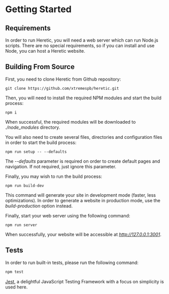 # Getting Started

## Requirements

In order to run Heretic, you will need a web server which can run Node.js scripts. There are no special requirements, so if you can install and use Node, you can host a Heretic website.

## Building From Source

First, you need to clone Heretic from Github repository:

```
git clone https://github.com/xtremespb/heretic.git
```

Then, you will need to install the required NPM modules and start the build process:

```
npm i
```

When successful, the required modules will be downloaded to *./node_modules* directory.

You will also need to create several files, directories and configuration files in order to start the build process:

```
npm run setup -- --defaults
```

The *--defaults* parameter is required on order to create default pages and navigation. If not required, just ignore this parameter.

Finally, you may wish to run the build process:

```
npm run build-dev
```

This command will generate your site in development mode (faster, less optimizations). In order to generate a website in production mode, use the *build-production* option instead.

Finally, start your web server using the following command:

```
npm run server
```

When successfully, your website will be accessible at *http://127.0.0.1:3001*.

## Tests

In order to run built-in tests, please run the following command:

```bash
npm test
```

[Jest](https://jestjs.io/ru/), a delightful JavaScript Testing Framework with a focus on simplicity is used here.